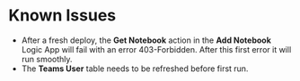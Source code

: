 # Known Issues

* After a fresh deploy, the **Get Notebook** action in the **Add Notebook** Logic App will fail with an error 403-Forbidden. After this first error it will run smoothly.
* The **Teams User** table needs to be refreshed before first run.
